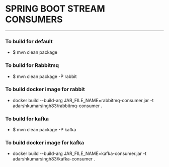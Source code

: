 # SPRING BOOT STREAM CONSUMERS

----

### To build for default
* $ mvn clean package


### To build for Rabbitmq
* $ mvn clean package -P rabbit
### To build docker image for rabbit
* docker build --build-arg JAR_FILE_NAME=rabbitmq-consumer.jar -t adarshkumarsingh83/rabbitmq-consumer .

### To build for kafka
* $ mvn clean package -P kafka
### To build docker image for kafka
* docker build --build-arg JAR_FILE_NAME=kafka-consumer.jar -t adarshkumarsingh83/kafka-consumer .


